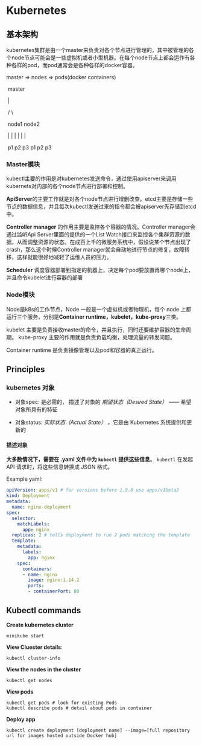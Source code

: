 # Kubernetes

## 基本架构

kubernetes集群是由一个master来负责对各个节点进行管理的，其中被管理的各个node节点可能会是一些虚拟机或者小型机器。在每个node节点上都会运作有各种各样的pod，而pod通常会是各种各样的docker容器。

master => nodes => pods(docker containers)

​											master

​												|

​										/				\

​								node1			node2

​							  |	|	|		 |	|	|

​							p1   p2  p3      p1  p2  p3

### Master模块

kubectl主要的作用是对kubernetes发送命令，通过使用apiserver来调用kubernets对内部的各个node节点进行部署和控制。

**ApiServer**的主要工作就是对各个node节点进行增删改查。etcd主要是存储一些节点的数据信息，并且每次kubectl发送过来的指令都会被apiserver先存储到etcd中。

**Controller manager** 的作用主要是监控各个容器的情况。Controller manager会通过监听Api Server里面的提供的一个List Watch接口来监控各个集群资源的数据，从而调整资源的状态。在成百上千的微服务系统中，假设说某个节点出现了crash，那么这个时候Controller manager就会自动地进行节点的修复，故障转移，这样就能很好地减轻了运维人员的压力。

**Scheduler** 调度容器部署到指定的机器上，决定每个pod要放置再哪个node上，并且命令kubelet进行容器的部署



### Node模块

Node是k8s的工作节点，Node 一般是一个虚拟机或者物理机，每个 node 上都运行三个服务，分别是**Container runtime，kubelet，kube-proxy**三类。

kubelet 主要是负责接收master的命令，并且执行，同时还要维护容器的生命周期。
kube-proxy 主要的作用就是负责负载均衡，处理流量的转发问题。

Container runtime 是负责镜像管理以及pod和容器的真正运行。





## Principles

### kubernetes 对象

* 对象spec: 是必需的， 描述了对象的 *期望状态（Desired State）* —— 希望对象所具有的特征

* 对象status: *实际状态（Actual State）* ，它是由 Kubernetes 系统提供和更新的

#### 描述对象

**大多数情况下，需要在 .yaml 文件中为 `kubectl` 提供这些信息**。 `kubectl` 在发起 API 请求时，将这些信息转换成 JSON 格式。

Example yaml:

```yaml
apiVersion: apps/v1 # for versions before 1.9.0 use apps/v1beta2
kind: Deployment
metadata:
  name: nginx-deployment
spec:
  selector:
    matchLabels:
      app: nginx
  replicas: 2 # tells deployment to run 2 pods matching the template
  template:
    metadata:
      labels:
        app: nginx
    spec:
      containers:
      - name: nginx
        image: nginx:1.14.2
        ports:
        - containerPort: 80
```





## Kubectl commands

**Create kubernetes cluster**

```shell
minikube start
```

**View Cluester details**:

```shell
kubectl cluster-info
```

**View the nodes in the cluster**

```shell
kubectl get nodes
```

**View pods**

```shell
kubectl get pods # look for existing Pods
kubectl describe pods # detail about pods in container
```



**Deploy app**

```
kubectl create deployment [deployment name] --image=[full repository url for images hosted outside Docker hub]
```

